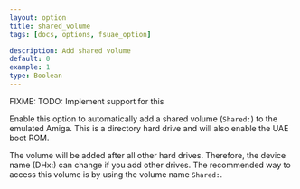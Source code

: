 ```yaml
---
layout: option
title: shared_volume
tags: [docs, options, fsuae_option]

description: Add shared volume
default: 0
example: 1
type: Boolean
---
```


FIXME: TODO: Implement support for this

Enable this option to automatically add a shared volume (`Shared:`) to the
emulated Amiga. This is a directory hard drive and will also enable the UAE boot
ROM.

The volume will be added after all other hard drives. Therefore, the device
name (DHx:) can change if you add other drives. The recommended way to access
this volume is by using the volume name `Shared:`.

